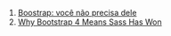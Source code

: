 1. [Boostrap: você não precisa dele](http://falandodeweb.com.br/post/22/boostrap-voce-nao-precisa-dele)
1. [Why Bootstrap 4 Means Sass Has Won](http://developer.telerik.com/featured/why-bootstrap-4-means-sass-has-won/)
